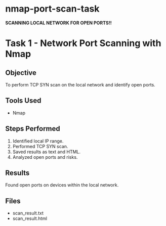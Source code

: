 # nmap-port-scan-task
**SCANNING LOCAL NETWORK FOR OPEN PORTS!!**
# Task 1 - Network Port Scanning with Nmap

## Objective
To perform TCP SYN scan on the local network and identify open ports.

## Tools Used
- Nmap

## Steps Performed
1. Identified local IP range.
2. Performed TCP SYN scan.
3. Saved results as text and HTML.
4. Analyzed open ports and risks.

## Results
Found open ports on devices within the local network.

## Files
- scan_result.txt
- scan_result.html


